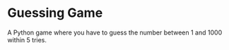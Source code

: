 # Guessing Game

A Python game where you have to guess the number between 1 and 1000 within 5 tries.